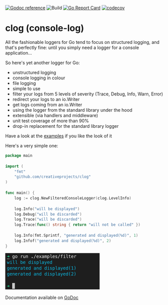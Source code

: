 [![Godoc reference](https://godoc.org/github.com/creativeprojects/clog?status.svg)](https://pkg.go.dev/github.com/creativeprojects/clog)
![Build](https://github.com/creativeprojects/clog/workflows/Go/badge.svg)
[![Go Report Card](https://goreportcard.com/badge/github.com/creativeprojects/clog)](https://goreportcard.com/report/github.com/creativeprojects/clog)
[![codecov](https://codecov.io/gh/creativeprojects/clog/branch/master/graph/badge.svg?token=N11UE47ESS)](https://codecov.io/gh/creativeprojects/clog)


# clog (console-log)
All the fashionable loggers for Go tend to focus on structured logging, and that's perfectly fine: until you simply need a logger for a console application...

So here's yet another logger for Go:
- unstructured logging
- console logging in colour
- file logging
- simple to use
- filter your logs from 5 levels of severity (Trace, Debug, Info, Warn, Error)
- redirect your logs to an io.Writer
- get logs coming from an io.Writer
- using the logger from the standard library under the hood
- extensible (via handlers and middleware)
- unit test coverage of more than 90%
- drop-in replacement for the standard library logger

Have a look at the [examples](https://github.com/creativeprojects/clog/tree/master/examples) if you like the look of it

Here's a very simple one:

```go
package main

import (
	"fmt"
	"github.com/creativeprojects/clog"
)

func main() {
	log := clog.NewFilteredConsoleLogger(clog.LevelInfo)

	log.Info("will be displayed")
	log.Debug("will be discarded")
	log.Trace("will be discarded")
	log.Trace(func() string { return "will not be called" })

	log.Info(fmt.Sprintf, "generated and displayed(%d)", 1)
	log.Infof("generated and displayed(%d)", 2)
}

```

<img alt="example" src="https://github.com/creativeprojects/clog/raw/master/filter.png" width="300" title="FilteredHandler & ConsoleHandler">

Documentation available on [GoDoc](https://pkg.go.dev/github.com/creativeprojects/clog?tab=doc)
